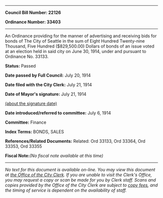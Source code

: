 

********

**Council Bill Number: 22126**
   
**Ordinance Number: 33403**
********

 An Ordinance providing for the manner of advertising and receiving bids for bonds of The City of Seattle in the sum of Eight Hundred Twenty-nine Thousand, Five Hundred ($829,500.00) Dollars of bonds of an issue voted at an election held in said city on June 30, 1914, under and pursuant to Ordinance No. 33133.

**Status:** Passed
   
**Date passed by Full Council:** July 20, 1914
   
**Date filed with the City Clerk:** July 21, 1914
   
**Date of Mayor's signature:** July 21, 1914
   
[(about the signature date)](/~public/approvaldate.htm)
   
   
   
**Date introduced/referred to committee:** July 6, 1914
   
**Committee:** Finance
   
   
**Index Terms:** BONDS, SALES

**References/Related Documents:** Related: Ord 33133, Ord 33364, Ord 33353, Ord 33355

**Fiscal Note:**_(No fiscal note available at this time)_
********

_No text for this document is available on-line. You may view this document at [the Office of the City Clerk](http://www.seattle.gov/leg/clerk/contactUs.htm). If you are unable to visit the Clerk's Office, you may request a copy or scan be made for you by Clerk staff. Scans and copies provided by the Office of the City Clerk are subject to [copy fees](http://clerk.seattle.gov/~public/clerkfees.htm), and the timing of service is dependent on the availability of staff._

